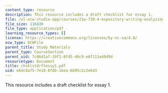 ```yaml
---
content_type: resource
description: This resource includes a draft checklist for essay 1.
file: /ol-ocw-studio-app/courses/21w-730-4-expository-writing-analyzing-mass-media-spring-2001/e6dc8a757e188fdb1bea6895c2c2e643_chcklstdrftessy1.pdf
file_size: 116430
file_type: application/pdf
learning_resource_types: []
license: https://creativecommons.org/licenses/by-nc-sa/4.0/
ocw_type: OCWFile
parent_title: Study Materials
parent_type: CourseSection
parent_uid: 7c86d1a7-19f1-8fd5-48c9-e6f111e49d9d
resourcetype: Document
title: chcklstdrftessy1.pdf
uid: e6dc8a75-7e18-8fdb-1bea-6895c2c2e643
---
```

This resource includes a draft checklist for essay 1.